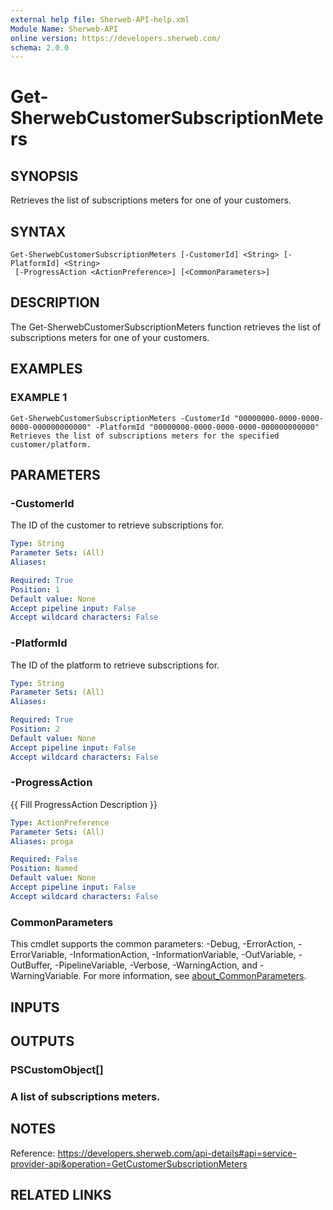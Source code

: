 ```yaml
---
external help file: Sherweb-API-help.xml
Module Name: Sherweb-API
online version: https://developers.sherweb.com/
schema: 2.0.0
---
```


# Get-SherwebCustomerSubscriptionMeters

## SYNOPSIS
Retrieves the list of subscriptions meters for one of your customers.

## SYNTAX

```
Get-SherwebCustomerSubscriptionMeters [-CustomerId] <String> [-PlatformId] <String>
 [-ProgressAction <ActionPreference>] [<CommonParameters>]
```

## DESCRIPTION
The Get-SherwebCustomerSubscriptionMeters function retrieves the list of subscriptions meters for one of your customers.

## EXAMPLES

### EXAMPLE 1
```
Get-SherwebCustomerSubscriptionMeters -CustomerId "00000000-0000-0000-0000-000000000000" -PlatformId "00000000-0000-0000-0000-000000000000"
Retrieves the list of subscriptions meters for the specified customer/platform.
```

## PARAMETERS

### -CustomerId
The ID of the customer to retrieve subscriptions for.

```yaml
Type: String
Parameter Sets: (All)
Aliases:

Required: True
Position: 1
Default value: None
Accept pipeline input: False
Accept wildcard characters: False
```

### -PlatformId
The ID of the platform to retrieve subscriptions for.

```yaml
Type: String
Parameter Sets: (All)
Aliases:

Required: True
Position: 2
Default value: None
Accept pipeline input: False
Accept wildcard characters: False
```

### -ProgressAction
{{ Fill ProgressAction Description }}

```yaml
Type: ActionPreference
Parameter Sets: (All)
Aliases: proga

Required: False
Position: Named
Default value: None
Accept pipeline input: False
Accept wildcard characters: False
```

### CommonParameters
This cmdlet supports the common parameters: -Debug, -ErrorAction, -ErrorVariable, -InformationAction, -InformationVariable, -OutVariable, -OutBuffer, -PipelineVariable, -Verbose, -WarningAction, and -WarningVariable. For more information, see [about_CommonParameters](http://go.microsoft.com/fwlink/?LinkID=113216).

## INPUTS

## OUTPUTS

### PSCustomObject[]
### A list of subscriptions meters.
## NOTES
Reference: https://developers.sherweb.com/api-details#api=service-provider-api&operation=GetCustomerSubscriptionMeters

## RELATED LINKS
